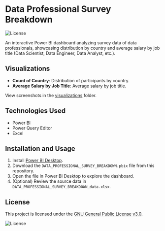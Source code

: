# Data Professional Survey Breakdown

![License](https://img.shields.io/badge/License-GNU%20GPL%20v3.0-blue.svg)

An interactive Power BI dashboard analyzing survey data of data professionals, showcasing distribution by country and average salary by job title (Data Scientist, Data Engineer, Data Analyst, etc.).

## Visualizations
- **Count of Country**: Distribution of participants by country.
- **Average Salary by Job Title**: Average salary by job title.

View screenshots in the [visualizations](visualizations/) folder.

## Technologies Used
- Power BI
- Power Query Editor
- Excel

## Installation and Usage
1. Install [Power BI Desktop](https://powerbi.microsoft.com/desktop/).
2. Download the `DATA_PROFESSIONAL_SURVEY_BREAKDOWN.pbix` file from this repository.
3. Open the file in Power BI Desktop to explore the dashboard.
4. (Optional) Review the source data in `DATA_PROFESSIONAL_SURVEY_BREAKDOWN_data.xlsx`.

## License
This project is licensed under the [GNU General Public License v3.0](https://github.com/SvalentinoB/PortProjects/blob/main/LICENSE).

![License](https://img.shields.io/badge/License-GNU%20GPL%20v3.0-008000?style=flat&logo=gnu)
